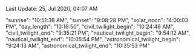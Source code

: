 
Last Update: 25, Jul 2020, 04:07 AM

"sunrise": "10:51:38 AM",
"sunset": "9:08:28 PM",
"solar_noon": "4:00:03 PM",
"day_length": "10:16:50",
"civil_twilight_begin": "10:24:46 AM",
"civil_twilight_end": "9:35:21 PM",
"nautical_twilight_begin": "9:54:12 AM",
"nautical_twilight_end": "10:05:54 PM",
"astronomical_twilight_begin": "9:24:13 AM",
"astronomical_twilight_end": "10:35:53 PM"